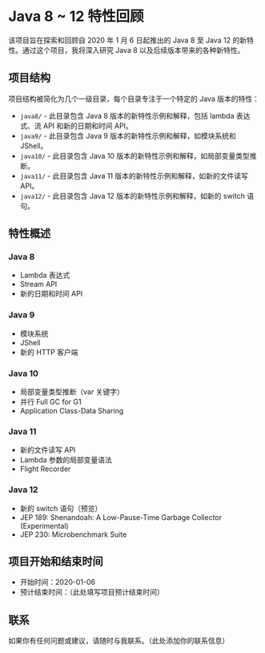 # Java 8 ~ 12 特性回顾

该项目旨在探索和回顾自 2020 年 1 月 6 日起推出的 Java 8 至 Java 12 的新特性。通过这个项目，我将深入研究 Java 8 以及后续版本带来的各种新特性。

## 项目结构

项目结构被简化为几个一级目录，每个目录专注于一个特定的 Java 版本的特性：

- `java8/` - 此目录包含 Java 8 版本的新特性示例和解释，包括 lambda 表达式、流 API 和新的日期和时间 API。
- `java9/` - 此目录包含 Java 9 版本的新特性示例和解释，如模块系统和 JShell。
- `java10/` - 此目录包含 Java 10 版本的新特性示例和解释，如局部变量类型推断。
- `java11/` - 此目录包含 Java 11 版本的新特性示例和解释，如新的文件读写 API。
- `java12/` - 此目录包含 Java 12 版本的新特性示例和解释，如新的 switch 语句。

## 特性概述

### Java 8
- Lambda 表达式
- Stream API
- 新的日期和时间 API

### Java 9
- 模块系统
- JShell
- 新的 HTTP 客户端

### Java 10
- 局部变量类型推断（var 关键字）
- 并行 Full GC for G1
- Application Class-Data Sharing

### Java 11
- 新的文件读写 API
- Lambda 参数的局部变量语法
- Flight Recorder

### Java 12
- 新的 switch 语句（预览）
- JEP 189: Shenandoah: A Low-Pause-Time Garbage Collector (Experimental)
- JEP 230: Microbenchmark Suite

## 项目开始和结束时间
- 开始时间：2020-01-06
- 预计结束时间：（此处填写项目预计结束时间）

## 联系
如果你有任何问题或建议，请随时与我联系。（此处添加你的联系信息）

